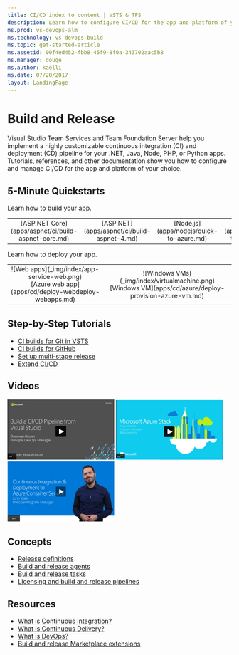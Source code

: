 ```yaml
---
title: CI/CD index to content | VSTS & TFS    
description: Learn how to configure CI/CD for the app and platform of your choice. Tutorials, references, and other documentation.  
ms.prod: vs-devops-alm
ms.technology: vs-devops-build
ms.topic: get-started-article  
ms.assetid: 00f4ed452-fbb8-45f9-8f0a-343702aac5b8  
ms.manager: douge
ms.author: kaelli
ms.date: 07/20/2017
layout: LandingPage
---
```


# Build and Release

Visual Studio Team Services and Team Foundation Server help you implement a highly customizable continuous integration (CI) and deployment (CD) pipeline for your .NET, Java, Node, PHP, or Python apps. Tutorials, references, and other documentation show you how to configure and manage CI/CD for the app and platform of your choice.

## 5-Minute Quickstarts

Learn how to build your app.

<table>
<tr valign="middle" align="center">
<!--
<td>![ASP.NET core](_img/index/logo_net.svg)<br/>[ASP.NET Core](apps/aspnet/ci/build-aspnet-core.md)</td>
<td>![ASP.NET](_img/index/logo_net.svg)<br/>[ASP.NET](apps/aspnet/ci/build-aspnet-4.md)</td>
<td>![Node.js](_img/index/logo_nodejs.svg)<br/>[Node.js](apps/nodejs/quick-to-azure.md)</td>
<td>![Java](_img/index/logo_java.svg)<br/>[Java](apps/java/quick-to-azure.md)</td>
-->
<td>[ASP.NET Core](apps/aspnet/ci/build-aspnet-core.md)</td>
<td>[ASP.NET](apps/aspnet/ci/build-aspnet-4.md)</td>
<td>[Node.js](apps/nodejs/quick-to-azure.md)</td>
<td>[Java](apps/java/quick-to-azure.md)</td>
</tr>
</table>    

Learn how to deploy your app.

<table>
<tr valign="middle" align="center">
<td>![Web apps](_img/index/app-service-web.png)<br/>[Azure web app](apps/cd/deploy-webdeploy-webapps.md)</td>
<td>![Windows VMs](_img/index/virtualmachine.png)<br/>[Windows VM](apps/cd/azure/deploy-provision-azure-vm.md)</td>
</tr>
</table>    

## Step-by-Step Tutorials  

* [CI builds for Git in VSTS](actions/ci-build-git.md)
* [CI builds for GitHub](actions/ci-build-github.md)
* [Set up multi-stage release](actions/define-multistage-release-process.md)
* [Extend CI/CD](actions/extend-release-management.md)

## Videos

[![Build pipeline via Visual Studio](_img/index/build-ci-cd-pipeline-vs-video.png)](https://channel9.msdn.com/Events/build-release/2017/P4105/player)   [![Azure Stack CI/CD](_img/index/azure-stack-video.png)](#)   [![Azure Container Service video](_img/index/ci-cd-azure-container-service-video.png)](https://channel9.msdn.com/Events/Connect/2016/204/player)

## Concepts  

- [Release definitions](concepts/definitions/release/index.md)
- [Build and release agents](concepts/agents/agents.md)
- [Build and release tasks](concepts/process/tasks.md)  
- [Licensing and build and release pipelines](concepts/licensing/concurrent-pipelines-ts.md)

## Resources

- [What is Continuous Integration?](https://www.visualstudio.com/learn/what-is-continuous-integration/)  
- [What is Continuous Delivery?](https://www.visualstudio.com/learn/what-is-continuous-delivery/)  
- [What is DevOps?](https://www.visualstudio.com/learn/what-is-devops/)   
- [Build and release Marketplace extensions](https://marketplace.visualstudio.com/search?target=VSTS&category=Build%20and%20release&sortBy=Downloads)
